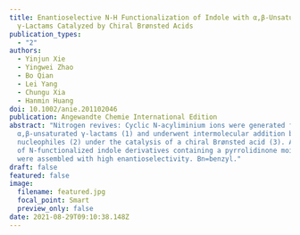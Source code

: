 ```yaml
---
title: Enantioselective N-H Functionalization of Indole with α,β-Unsaturated
  γ-Lactams Catalyzed by Chiral Brønsted Acids
publication_types:
  - "2"
authors:
  - Yinjun Xie
  - Yingwei Zhao
  - Bo Qian
  - Lei Yang
  - Chungu Xia
  - Hanmin Huang
doi: 10.1002/anie.201102046
publication: Angewandte Chemie International Edition
abstract: "Nitrogen revives: Cyclic N-acyliminium ions were generated from
  α,β-unsaturated γ-lactams (1) and underwent intermolecular addition by indole
  nucleophiles (2) under the catalysis of a chiral Brønsted acid (3). A variety
  of N-functionalized indole derivatives containing a pyrrolidinone moiety (4)
  were assembled with high enantioselectivity. Bn=benzyl."
draft: false
featured: false
image:
  filename: featured.jpg
  focal_point: Smart
  preview_only: false
date: 2021-08-29T09:10:38.148Z
---
```

